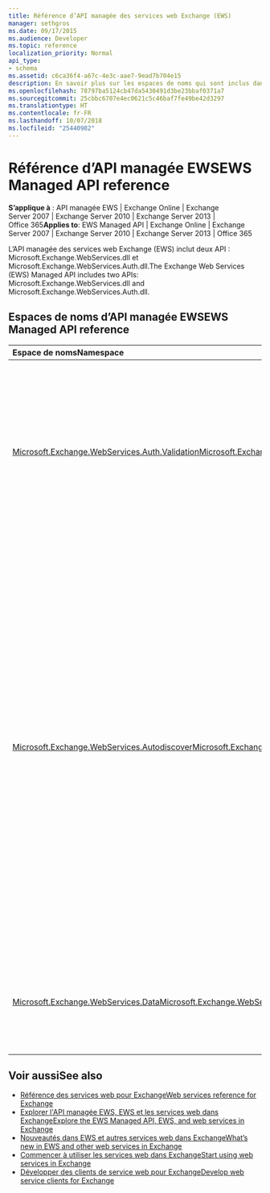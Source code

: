 ```yaml
---
title: Référence d’API managée des services web Exchange (EWS)
manager: sethgros
ms.date: 09/17/2015
ms.audience: Developer
ms.topic: reference
localization_priority: Normal
api_type:
- schema
ms.assetid: c6ca36f4-a67c-4e3c-aae7-9ead7b704e15
description: En savoir plus sur les espaces de noms qui sont inclus dans l’API managée EWS.
ms.openlocfilehash: 78797ba5124cb47da5430491d3be23bbaf0371a7
ms.sourcegitcommit: 25cbbc6707e4ec0621c5c46baf7fe49be42d3297
ms.translationtype: HT
ms.contentlocale: fr-FR
ms.lasthandoff: 10/07/2018
ms.locfileid: "25440982"
---
```

# <a name="ews-managed-api-reference"></a><span data-ttu-id="5269a-103">Référence d’API managée EWS</span><span class="sxs-lookup"><span data-stu-id="5269a-103">EWS Managed API reference</span></span>

<span data-ttu-id="5269a-104">**S’applique à** : API managée EWS | Exchange Online | Exchange Server 2007 | Exchange Server 2010 | Exchange Server 2013 | Office 365</span><span class="sxs-lookup"><span data-stu-id="5269a-104">**Applies to**: EWS Managed API | Exchange Online | Exchange Server 2007 | Exchange Server 2010 | Exchange Server 2013 | Office 365</span></span>

<span data-ttu-id="5269a-105">L’API managée des services web Exchange (EWS) inclut deux API : Microsoft.Exchange.WebServices.dll et Microsoft.Exchange.WebServices.Auth.dll.</span><span class="sxs-lookup"><span data-stu-id="5269a-105">The Exchange Web Services (EWS) Managed API includes two APIs: Microsoft.Exchange.WebServices.dll and Microsoft.Exchange.WebServices.Auth.dll.</span></span>

## <a name="ews-managed-api-namespaces"></a><span data-ttu-id="5269a-106">Espaces de noms d’API managée EWS</span><span class="sxs-lookup"><span data-stu-id="5269a-106">EWS Managed API reference</span></span>

|<span data-ttu-id="5269a-107">Espace de noms</span><span class="sxs-lookup"><span data-stu-id="5269a-107">Namespace</span></span> |<span data-ttu-id="5269a-108">Description</span><span class="sxs-lookup"><span data-stu-id="5269a-108">Description</span></span> |
|:---------|:-----------|
|[<span data-ttu-id="5269a-109">Microsoft.Exchange.WebServices.Auth.Validation</span><span class="sxs-lookup"><span data-stu-id="5269a-109">Microsoft.Exchange.WebServices.Auth.Validation</span></span>](https://docs.microsoft.com/dotnet/api/microsoft.exchange.webservices.auth.validation?view=exchange-ews-api) |<span data-ttu-id="5269a-110">Contient les types et les méthodes utilisés pour valider les jetons d’identité utilisateur envoyés à partir d’un serveur Exchange.</span><span class="sxs-lookup"><span data-stu-id="5269a-110">Contains types and methods that are used to validate user identity tokens sent from an Exchange server.</span></span> <span data-ttu-id="5269a-111">L’espace de noms Microsoft.Exchange.WebServices.Auth.Validation est applicable aux clients qui ciblent Exchange Online et les versions d’Exchange à partir d’Exchange Server 2013.</span><span class="sxs-lookup"><span data-stu-id="5269a-111">The Microsoft.Exchange.WebServices.Auth.Validation namespace is applicable to clients that target Exchange Online and versions of Exchange starting with Exchange Server 2013.</span></span> <span data-ttu-id="5269a-112">Cet espace de noms est inclus dans l’API Microsoft.Exchange.WebServices.Auth.dll.</span><span class="sxs-lookup"><span data-stu-id="5269a-112">This namespace is included in the Microsoft.Exchange.WebServices.Auth.dll API.</span></span>|
|[<span data-ttu-id="5269a-113">Microsoft.Exchange.WebServices.Autodiscover</span><span class="sxs-lookup"><span data-stu-id="5269a-113">Microsoft.Exchange.WebServices.Autodiscover</span></span>](https://docs.microsoft.com/dotnet/api/microsoft.exchange.webservices.autodiscover?view=exchange-ews-api)|<span data-ttu-id="5269a-114">Contient des types utilisés pour communiquer avec le service de découverte automatique hébergé par un serveur Exchange.</span><span class="sxs-lookup"><span data-stu-id="5269a-114">Contains types that are used to communicate with the Autodiscover service that is hosted by an Exchange Server.</span></span> <span data-ttu-id="5269a-115">Cet espace de noms est également utilisé pour rechercher des objets de point de connexion de service dans les services de domaine Active Directory (AD DS).</span><span class="sxs-lookup"><span data-stu-id="5269a-115">This namespace is also used to look up service connection point objects in Active Directory Doman Services (AD DS).</span></span> <span data-ttu-id="5269a-116">Les services de découverte automatique fournissent des informations de configuration aux clients EWS.</span><span class="sxs-lookup"><span data-stu-id="5269a-116">The Autodiscover services provide configuration information to EWS clients.</span></span> <span data-ttu-id="5269a-117">Ainsi, les clients peuvent cibler l’URL du service approprié.</span><span class="sxs-lookup"><span data-stu-id="5269a-117">This enables the clients to target the appropriate service URL.</span></span><br/><br/><span data-ttu-id="5269a-118">La fonctionnalité d’espace de noms peut servir à cibler le service de découverte automatique POX introduit dans Microsoft Exchange Server 2007, la recherche d’objet de point de connexion de service si le client est joint au domaine, ou le point de terminaison de découverte automatique SOAP introduit dans Exchange Server 2010.</span><span class="sxs-lookup"><span data-stu-id="5269a-118">The namespace functionality can be used to target the POX Autodiscover service introduced in Microsoft Exchange Server 2007, the service connection point object lookup if the client is domain joined, or the SOAP Autodiscover endpoint introduced in Exchange Server 2010.</span></span> <span data-ttu-id="5269a-119">Le type principal dans cet espace de noms est la classe [AutodiscoverService](https://docs.microsoft.com/dotnet/api/microsoft.exchange.webservices.autodiscover.autodiscoverservice?view=exchange-ews-api).</span><span class="sxs-lookup"><span data-stu-id="5269a-119">The main type in this namespace is the [AutodiscoverService class](https://docs.microsoft.com/dotnet/api/microsoft.exchange.webservices.autodiscover.autodiscoverservice?view=exchange-ews-api).</span></span> <span data-ttu-id="5269a-120">Cet espace de noms est inclus dans l’API Microsoft.Exchange.WebServices.dll.</span><span class="sxs-lookup"><span data-stu-id="5269a-120">This namespace is included in the Microsoft.Exchange.WebServices.dll API.</span></span>|
|[<span data-ttu-id="5269a-121">Microsoft.Exchange.WebServices.Data</span><span class="sxs-lookup"><span data-stu-id="5269a-121">Microsoft.Exchange.WebServices.Data</span></span>](https://docs.microsoft.com/dotnet/api/microsoft.exchange.webservices.data?view=exchange-ews-api)| <span data-ttu-id="5269a-122">Contient des types utilisés pour communiquer avec un serveur Exchange grâce à EWS.</span><span class="sxs-lookup"><span data-stu-id="5269a-122">Contains types that are used to communicate with an Exchange server by means of EWS.</span></span> <span data-ttu-id="5269a-123">Cet espace de noms fournit la fonctionnalité clé d’API managée EWS.</span><span class="sxs-lookup"><span data-stu-id="5269a-123">This namespace provides the core EWS Managed API functionality.</span></span> <span data-ttu-id="5269a-124">Le type principal dans cet espace de noms est la classe [ExchangeService](https://docs.microsoft.com/dotnet/api/microsoft.exchange.webservices.data.exchangeservice?view=exchange-ews-api).</span><span class="sxs-lookup"><span data-stu-id="5269a-124">The main type in this namespace is the [ExchangeService class](https://docs.microsoft.com/dotnet/api/microsoft.exchange.webservices.data.exchangeservice?view=exchange-ews-api).</span></span>|

## <a name="see-also"></a><span data-ttu-id="5269a-125">Voir aussi</span><span class="sxs-lookup"><span data-stu-id="5269a-125">See also</span></span>

- [<span data-ttu-id="5269a-126">Référence des services web pour Exchange</span><span class="sxs-lookup"><span data-stu-id="5269a-126">Web services reference for Exchange</span></span>](web-services-reference-for-exchange.md)
- [<span data-ttu-id="5269a-127">Explorer l'API managée EWS, EWS et les services web dans Exchange</span><span class="sxs-lookup"><span data-stu-id="5269a-127">Explore the EWS Managed API, EWS, and web services in Exchange</span></span>](../exchange-web-services/explore-the-ews-managed-api-ews-and-web-services-in-exchange.md)
- [<span data-ttu-id="5269a-128">Nouveautés dans EWS et autres services web dans Exchange</span><span class="sxs-lookup"><span data-stu-id="5269a-128">What’s new in EWS and other web services in Exchange</span></span>](../exchange-web-services/whats-new-in-ews-and-other-web-services-in-exchange.md)
- [<span data-ttu-id="5269a-129">Commencer à utiliser les services web dans Exchange</span><span class="sxs-lookup"><span data-stu-id="5269a-129">Start using web services in Exchange</span></span>](../exchange-web-services/start-using-web-services-in-exchange.md)
- [<span data-ttu-id="5269a-130">Développer des clients de service web pour Exchange</span><span class="sxs-lookup"><span data-stu-id="5269a-130">Develop web service clients for Exchange</span></span>](../exchange-web-services/develop-web-service-clients-for-exchange.md)

